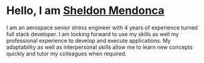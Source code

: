 # Hello, I am [Sheldon Mendonca](https://sheldon-mendonca.netlify.app/)


I am an aerospace senior stress engineer with 4 years of experience turned full stack developer. I am looking forward to use my skills as well my professional experience to develop and execute applications. My adaptability as well as interpersonal skills allow me to learn new concepts quickly and tutor my colleagues when required.
